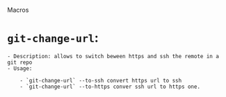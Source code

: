 ######
Macros
######

# `git-change-url`: 
    
    - Description: allows to switch beween https and ssh the remote in a git repo
    - Usage: 
        
        - `git-change-url` --to-ssh convert https url to ssh
        - `git-change-url` --to-https conver ssh url to https one.
